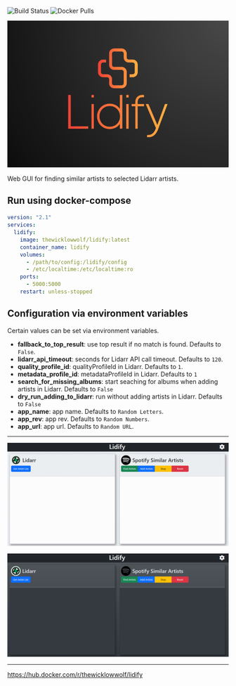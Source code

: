![Build Status](https://github.com/TheWicklowWolf/Lidify/actions/workflows/main.yml/badge.svg)
![Docker Pulls](https://img.shields.io/docker/pulls/thewicklowwolf/lidify.svg)


<p align="center">
  <img src="/src/static/lidify.png" alt="image">
</p>

Web GUI for finding similar artists to selected Lidarr artists.


## Run using docker-compose

```yaml
version: "2.1"
services:
  lidify:
    image: thewicklowwolf/lidify:latest
    container_name: lidify
    volumes:
      - /path/to/config:/lidify/config
      - /etc/localtime:/etc/localtime:ro
    ports:
      - 5000:5000
    restart: unless-stopped
```

## Configuration via environment variables

Certain values can be set via environment variables.

* __fallback_to_top_result__: use top result if no match is found. Defaults to `False`.
* __lidarr_api_timeout__: seconds for Lidarr API call timeout. Defaults to `120`.
* __quality_profile_id__: qualityProfileId in Lidarr. Defaults to `1`.
* __metadata_profile_id__: metadataProfileId in Lidarr. Defaults to `1`
* __search_for_missing_albums__: start seaching for albums when adding artists in Lidarr. Defaults to `False`
* __dry_run_adding_to_lidarr__: run without adding artists in Lidarr. Defaults to `False`
* __app_name__: app name. Defaults to `Random Letters`.
* __app_rev__: app rev. Defaults to `Random Numbers`.
* __app_url__: app url. Defaults to `Random URL`.

---

<p align="center">
  <img src="/src/static/light.png" alt="image">
</p>

<p align="center">
  <img src="/src/static/dark.png" alt="image">
</p>

---

https://hub.docker.com/r/thewicklowwolf/lidify
